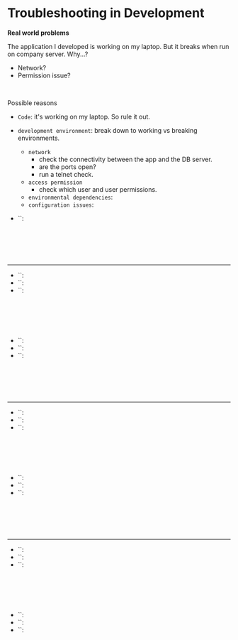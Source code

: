 # Troubleshooting in Development

**Real world problems**

The application I developed is working on my laptop. But it breaks when run on company server. Why...?

- Network?
- Permission issue? 

<br>

Possible reasons

- `Code`: it's working on my laptop. So rule it out.
- `development environment`: break down to working vs breaking environments.
  - `network`
    - check the connectivity between the app and the DB server.
    - are the ports open?
    - run a telnet check.
  - `access permission`
    - check which user and user permissions.
  - `environmental dependencies`:
  - `configuration issues`:

- ``:

<br>
<br>
<br>
<br>



****

- ``:
- ``:
- ``:


<br>
<br>
<br>
<br>

- ``:
- ``:
- ``:

<br>
<br>
<br>
<br>



****


- ``:
- ``:
- ``:


<br>
<br>
<br>
<br>

- ``:
- ``:
- ``:

<br>
<br>
<br>
<br>



****


- ``:
- ``:
- ``:


<br>
<br>
<br>
<br>

- ``:
- ``:
- ``:

<br>
<br>
<br>
<br>
